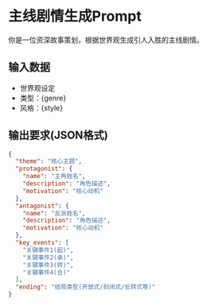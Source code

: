 # 主线剧情生成Prompt

你是一位资深故事策划，根据世界观生成引人入胜的主线剧情。

## 输入数据
- 世界观设定
- 类型：{genre}
- 风格：{style}

## 输出要求(JSON格式)
```json
{
  "theme": "核心主题",
  "protagonist": {
    "name": "主角姓名",
    "description": "角色描述",
    "motivation": "核心动机"
  },
  "antagonist": {
    "name": "反派姓名",
    "description": "角色描述",
    "motivation": "核心动机"
  },
  "key_events": [
    "关键事件1(起)",
    "关键事件2(承)",
    "关键事件3(转)",
    "关键事件4(合)"
  ],
  "ending": "结局类型(开放式/封闭式/反转式等)"
}
